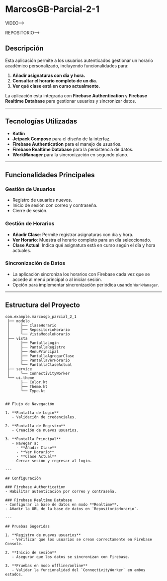 # MarcosGB-Parcial-2-1

VIDEO--> 

REPOSITORIO-->


## Descripción
Esta aplicación permite a los usuarios autenticados gestionar un horario académico personalizado, incluyendo funcionalidades para:
1. **Añadir asignaturas con día y hora.**
2. **Consultar el horario completo de un día.**
3. **Ver qué clase está en curso actualmente.**

La aplicación está integrada con **Firebase Authentication** y **Firebase Realtime Database** para gestionar usuarios y sincronizar datos.

---

## Tecnologías Utilizadas
- **Kotlin**
- **Jetpack Compose** para el diseño de la interfaz.
- **Firebase Authentication** para el manejo de usuarios.
- **Firebase Realtime Database** para la persistencia de datos.
- **WorkManager** para la sincronización en segundo plano.

---

## Funcionalidades Principales
### Gestión de Usuarios
- Registro de usuarios nuevos.
- Inicio de sesión con correo y contraseña.
- Cierre de sesión.

### Gestión de Horarios
- **Añadir Clase**: Permite registrar asignaturas con día y hora.
- **Ver Horario**: Muestra el horario completo para un día seleccionado.
- **Clase Actual**: Indica qué asignatura está en curso según el día y hora actuales.

### Sincronización de Datos
- La aplicación sincroniza los horarios con Firebase cada vez que se accede al menú principal o al iniciar sesión.
- Opción para implementar sincronización periódica usando `WorkManager`.

---

## Estructura del Proyecto
```plaintext
com.example.marcosgb_parcial_2_1
 ├── modelo
 │     ├── ClaseHorario
 │     ├── RepositorioHorario
 │     └── VistaModeloHorario
 ├── vista
 │     ├── PantallaLogin
 │     ├── PantallaRegistro
 │     ├── MenuPrincipal
 │     ├── PantallaAgregarClase
 │     ├── PantallaVerHorario
 │     └── PantallaClaseActual
 ├── service
 │     └── ConnectivityWorker
 └── ui.theme
       ├── Color.kt
       ├── Theme.kt
       └── Type.kt


## Flujo de Navegación

1. **Pantalla de Login**
   - Validación de credenciales.

2. **Pantalla de Registro**
   - Creación de nuevos usuarios.

3. **Pantalla Principal**
   - Navegar a:
     - **Añadir Clase**
     - **Ver Horario**
     - **Clase Actual**
   - Cerrar sesión y regresar al login.

---

## Configuración

### Firebase Authentication
- Habilitar autenticación por correo y contraseña.

### Firebase Realtime Database
- Configurar la base de datos en modo **Realtime**.
- Añadir la URL de la base de datos en `RepositorioHorario`.

---

## Pruebas Sugeridas

1. **Registro de nuevos usuarios**
   - Verificar que los usuarios se crean correctamente en Firebase Console.

2. **Inicio de sesión**
   - Asegurar que los datos se sincronizan con Firebase.

3. **Pruebas en modo offline/online**
   - Validar la funcionalidad del `ConnectivityWorker` en ambos estados.

